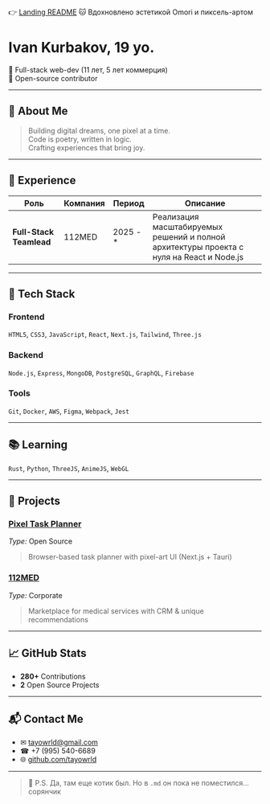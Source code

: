 👉 [Landing README](https://readme-landing.vercel.app/?url=github.com/username/repo)
🐱 Вдохновлено эстетикой Omori и пиксель-артом  

# Ivan Kurbakov, 19 yo.

🎨 Full-stack web-dev (11 лет, 5 лет коммерция)  
🧪 Open-source contributor  

---

## 👤 About Me

> Building digital dreams, one pixel at a time.  
> Code is poetry, written in logic.  
> Crafting experiences that bring joy.

---

## 💼 Experience

| Роль                 | Компания              | Период         | Описание |
|----------------------|------------------------|----------------|----------|
| **Full-Stack Teamlead**   | 112MED    | 2025 - * | Реализация масштабируемых решений и полной архитектуры проекта с нуля на React и Node.js |

---

## 🧠 Tech Stack

### Frontend
`HTML5`, `CSS3`, `JavaScript`, `React`, `Next.js`, `Tailwind`, `Three.js`

### Backend
`Node.js`, `Express`, `MongoDB`, `PostgreSQL`, `GraphQL`, `Firebase`

### Tools
`Git`, `Docker`, `AWS`, `Figma`, `Webpack`, `Jest`

---

## 📚 Learning

`Rust`, `Python`, `ThreeJS`, `AnimeJS`, `WebGL`

---

## 🚀 Projects

### [Pixel Task Planner](https://task-cup-float.vercel.app)
*Type:* Open Source  
> Browser-based task planner with pixel-art UI (Next.js + Tauri)

### [112MED](https://112med.com)
*Type:* Corporate  
> Marketplace for medical services with CRM & unique recommendations

---

## 📈 GitHub Stats

- **280+** Contributions  
- **2** Open Source Projects

---

## 📬 Contact Me

- ✉ tayowrld@gmail.com  
- ☎ +7 (995) 540-6689  
- 🌐 [github.com/tayowrld](https://github.com/tayowrld)

---

> 🐾 P.S. Да, там еще котик был. Но в `.md` он пока не поместился...
> сорянчик
